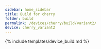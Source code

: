 ```yaml
---
sidebar: home_sidebar
title: Build for cherry
folder: build
permalink: /devices/cherry/build/variant2/
device: cherry_variant2
---
```

{% include templates/device_build.md %}
